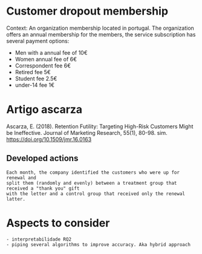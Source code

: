 # Customer dropout membership

Context:
An organization membership located in portugal. The organization offers an annual membership
for the members, the service subscription has several payment options:

- Men with a annual fee of 10€
- Women annual fee of 6€
- Correspondent fee 6€
- Retired fee 5€
- Student fee 2.5€
- under-14 fee 1€




# Artigo ascarza


Ascarza, E. (2018). Retention Futility: Targeting High-Risk Customers Might be Ineffective. Journal of Marketing Research, 55(1), 80-98. sim. https://doi.org/10.1509/jmr.16.0163


## Developed actions 
    
    Each month, the company identified the customers who were up for renewal and
    split them (randomly and evenly) between a treatment group that received a "thank you" gift
    with the letter and a control group that received only the renewal latter.

# Aspects to consider 

    - interpretabilidade RQ2
    - piping several algorithms to improve accuracy. Aka hybrid approach

